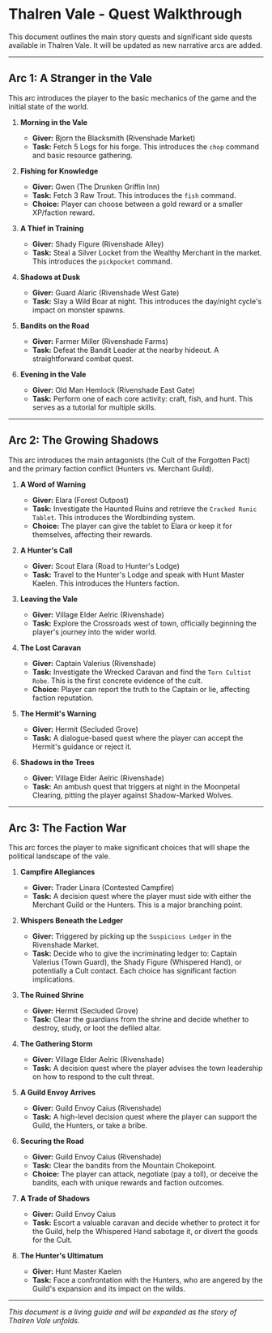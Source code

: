 # Thalren Vale - Quest Walkthrough

This document outlines the main story quests and significant side quests available in Thalren Vale. It will be updated as new narrative arcs are added.

---

## Arc 1: A Stranger in the Vale

This arc introduces the player to the basic mechanics of the game and the initial state of the world.

1.  **Morning in the Vale**
    *   **Giver:** Bjorn the Blacksmith (Rivenshade Market)
    *   **Task:** Fetch 5 Logs for his forge. This introduces the `chop` command and basic resource gathering.

2.  **Fishing for Knowledge**
    *   **Giver:** Gwen (The Drunken Griffin Inn)
    *   **Task:** Fetch 3 Raw Trout. This introduces the `fish` command.
    *   **Choice:** Player can choose between a gold reward or a smaller XP/faction reward.

3.  **A Thief in Training**
    *   **Giver:** Shady Figure (Rivenshade Alley)
    *   **Task:** Steal a Silver Locket from the Wealthy Merchant in the market. This introduces the `pickpocket` command.

4.  **Shadows at Dusk**
    *   **Giver:** Guard Alaric (Rivenshade West Gate)
    *   **Task:** Slay a Wild Boar at night. This introduces the day/night cycle's impact on monster spawns.

5.  **Bandits on the Road**
    *   **Giver:** Farmer Miller (Rivenshade Farms)
    *   **Task:** Defeat the Bandit Leader at the nearby hideout. A straightforward combat quest.

6.  **Evening in the Vale**
    *   **Giver:** Old Man Hemlock (Rivenshade East Gate)
    *   **Task:** Perform one of each core activity: craft, fish, and hunt. This serves as a tutorial for multiple skills.

---

## Arc 2: The Growing Shadows

This arc introduces the main antagonists (the Cult of the Forgotten Pact) and the primary faction conflict (Hunters vs. Merchant Guild).

1.  **A Word of Warning**
    *   **Giver:** Elara (Forest Outpost)
    *   **Task:** Investigate the Haunted Ruins and retrieve the `Cracked Runic Tablet`. This introduces the Wordbinding system.
    *   **Choice:** The player can give the tablet to Elara or keep it for themselves, affecting their rewards.

2.  **A Hunter's Call**
    *   **Giver:** Scout Elara (Road to Hunter's Lodge)
    *   **Task:** Travel to the Hunter's Lodge and speak with Hunt Master Kaelen. This introduces the Hunters faction.

3.  **Leaving the Vale**
    *   **Giver:** Village Elder Aelric (Rivenshade)
    *   **Task:** Explore the Crossroads west of town, officially beginning the player's journey into the wider world.

4.  **The Lost Caravan**
    *   **Giver:** Captain Valerius (Rivenshade)
    *   **Task:** Investigate the Wrecked Caravan and find the `Torn Cultist Robe`. This is the first concrete evidence of the cult.
    *   **Choice:** Player can report the truth to the Captain or lie, affecting faction reputation.

5.  **The Hermit's Warning**
    *   **Giver:** Hermit (Secluded Grove)
    *   **Task:** A dialogue-based quest where the player can accept the Hermit's guidance or reject it.

6.  **Shadows in the Trees**
    *   **Giver:** Village Elder Aelric (Rivenshade)
    *   **Task:** An ambush quest that triggers at night in the Moonpetal Clearing, pitting the player against Shadow-Marked Wolves.

---

## Arc 3: The Faction War

This arc forces the player to make significant choices that will shape the political landscape of the vale.

1.  **Campfire Allegiances**
    *   **Giver:** Trader Linara (Contested Campfire)
    *   **Task:** A decision quest where the player must side with either the Merchant Guild or the Hunters. This is a major branching point.

2.  **Whispers Beneath the Ledger**
    *   **Giver:** Triggered by picking up the `Suspicious Ledger` in the Rivenshade Market.
    *   **Task:** Decide who to give the incriminating ledger to: Captain Valerius (Town Guard), the Shady Figure (Whispered Hand), or potentially a Cult contact. Each choice has significant faction implications.

3.  **The Ruined Shrine**
    *   **Giver:** Hermit (Secluded Grove)
    *   **Task:** Clear the guardians from the shrine and decide whether to destroy, study, or loot the defiled altar.

4.  **The Gathering Storm**
    *   **Giver:** Village Elder Aelric (Rivenshade)
    *   **Task:** A decision quest where the player advises the town leadership on how to respond to the cult threat.

5.  **A Guild Envoy Arrives**
    *   **Giver:** Guild Envoy Caius (Rivenshade)
    *   **Task:** A high-level decision quest where the player can support the Guild, the Hunters, or take a bribe.

6.  **Securing the Road**
    *   **Giver:** Guild Envoy Caius (Rivenshade)
    *   **Task:** Clear the bandits from the Mountain Chokepoint.
    *   **Choice:** The player can attack, negotiate (pay a toll), or deceive the bandits, each with unique rewards and faction outcomes.

7.  **A Trade of Shadows**
    *   **Giver:** Guild Envoy Caius
    *   **Task:** Escort a valuable caravan and decide whether to protect it for the Guild, help the Whispered Hand sabotage it, or divert the goods for the Cult.

8.  **The Hunter's Ultimatum**
    *   **Giver:** Hunt Master Kaelen
    *   **Task:** Face a confrontation with the Hunters, who are angered by the Guild's expansion and its impact on the wilds.

---

*This document is a living guide and will be expanded as the story of Thalren Vale unfolds.*